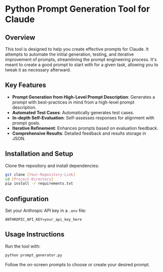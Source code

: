 # Python Prompt Generation Tool for Claude

## Overview
This tool is designed to help you create effective prompts for Claude. It attempts to automate the initial generation, testing, and iterative improvement of prompts, streamlining the prompt engineering process. It's meant to create a good prompt to start with for a given task, allowing you to tweak it as necessary afterward.

## Key Features
- **Prompt Generation from High-Level Prompt Description**: Generates a prompt with best-practices in mind from a high-level prompt description.
- **Automated Test Cases**: Automatically generates test cases.
- **In-depth Self-Evaluation**: Self-assesses responses for alignment with prompt goals.
- **Iterative Refinement**: Enhances prompts based on evaluation feedback.
- **Comprehensive Results**: Detailed feedback and results storage in JSON.

## Installation and Setup
Clone the repository and install dependencies:
```bash
git clone [Your-Repository-Link]
cd [Project-Directory]
pip install -r requirements.txt
```

## Configuration
Set your Anthropic API key in a `.env` file:
```
ANTHROPIC_API_KEY=your_api_key_here
```

## Usage Instructions
Run the tool with:
```bash
python prompt_generator.py
```
Follow the on-screen prompts to choose or create your desired prompt.